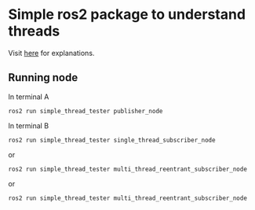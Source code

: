 # Simple ros2 package to understand threads

Visit [here](https://motion-boseong.vercel.app/post8) for explanations.

## Running node

In terminal A

```
ros2 run simple_thread_tester publisher_node
```

In terminal B

```
ros2 run simple_thread_tester single_thread_subscriber_node
```
or 
```
ros2 run simple_thread_tester multi_thread_reentrant_subscriber_node
```

or 
```
ros2 run simple_thread_tester multi_thread_reentrant_subscriber_node
```
